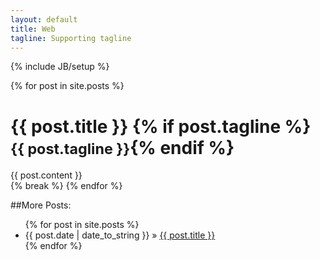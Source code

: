 ```yaml
---
layout: default
title: Web
tagline: Supporting tagline
---
```

{% include JB/setup %}

{% for post in site.posts %}
<div class="page-header">
  <h1>{{ post.title }} {% if post.tagline %} <small>{{ post.tagline }}</small>{% endif %}</h1>
</div>

<div class="row-fluid">
  <div class="span12">
    {{ post.content }}
  </div>
</div>
{% break %}
{% endfor %}

##More Posts:
<ul class="posts">
  {% for post in site.posts %}
    <li><span>{{ post.date | date_to_string }}</span> &raquo; <a href="{{ BASE_PATH }}{{ post.url }}">{{ post.title }}</a></li>
  {% endfor %}
</ul>


